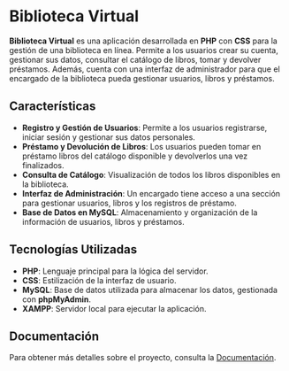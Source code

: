 # Biblioteca Virtual

**Biblioteca Virtual** es una aplicación desarrollada en **PHP** con **CSS** para la gestión de una biblioteca en línea. Permite a los usuarios crear su cuenta, gestionar sus datos, consultar el catálogo de libros, tomar y devolver préstamos. Además, cuenta con una interfaz de administrador para que el encargado de la biblioteca pueda gestionar usuarios, libros y préstamos.

## Características

- **Registro y Gestión de Usuarios**: Permite a los usuarios registrarse, iniciar sesión y gestionar sus datos personales.
- **Préstamo y Devolución de Libros**: Los usuarios pueden tomar en préstamo libros del catálogo disponible y devolverlos una vez finalizados.
- **Consulta de Catálogo**: Visualización de todos los libros disponibles en la biblioteca.
- **Interfaz de Administración**: Un encargado tiene acceso a una sección para gestionar usuarios, libros y los registros de préstamo.
- **Base de Datos en MySQL**: Almacenamiento y organización de la información de usuarios, libros y préstamos.

## Tecnologías Utilizadas

- **PHP**: Lenguaje principal para la lógica del servidor.
- **CSS**: Estilización de la interfaz de usuario.
- **MySQL**: Base de datos utilizada para almacenar los datos, gestionada con **phpMyAdmin**.
- **XAMPP**: Servidor local para ejecutar la aplicación.

## Documentación

Para obtener más detalles sobre el proyecto, consulta la [Documentación](https://github.com/Nicoooo26/Biblioteca/edit/main/Documentacion.pdf).
